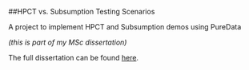 ##HPCT vs. Subsumption Testing Scenarios

A project to implement HPCT and Subsumption demos using PureData 

_(this is part of my MSc dissertation)_

The full dissertation can be found [here][1].



[1]: https://dl.dropboxusercontent.com/u/92237046/Subsumption_vs_PCT%28HPCT%29_CLEAN_REVISED.pdf
